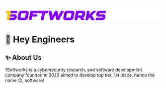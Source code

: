 ![Image](https://github.com/1Softworks/.github/blob/main/logo.png?raw=true)

# 👋 Hey Engineers

## ✨ About Us
1Softworks is a cybersecurity research, and software development company founded in 2023 aimed to develop top tier, 1st place, hence the name 😉, software!
